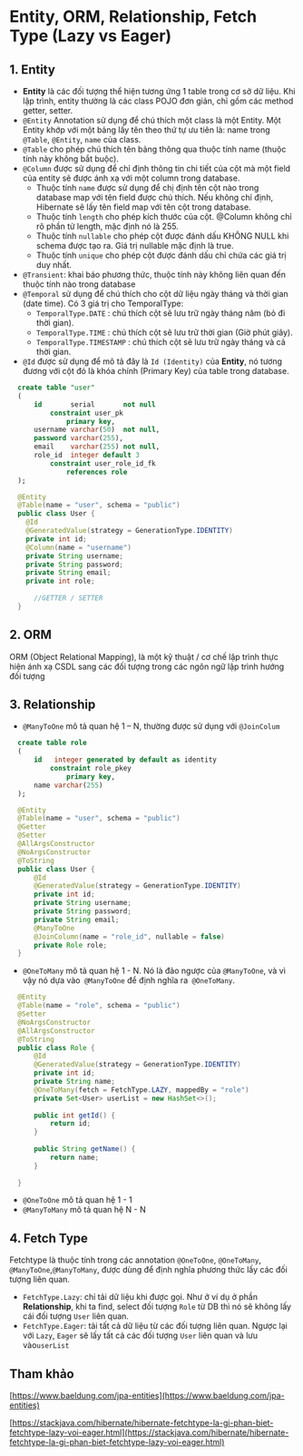 # Entity, ORM, Relationship, Fetch Type (Lazy vs Eager)
## 1. Entity
- **Entity** là các đối tượng thể hiện tương ứng 1 table trong cơ sở dữ liệu. Khi lập trình, entity thường là các class POJO đơn giản, chỉ gồm các method getter, setter.
- `@Entity` Annotation sử dụng để chú thích một class là một Entity. Một Entity khớp với một bảng lấy tên theo thứ tự ưu tiên là: name trong `@Table`, `@Entity`, `name` của class.
- `@Table`  cho phép chú thích tên bảng thông qua thuộc tính name (thuộc tính này không bắt buộc).
- `@Column` được sử dụng để chỉ định thông tin chi tiết của cột mà một field của entity sẽ được ánh xạ với một column trong database. 
    - Thuộc tính `name` được sử dụng để chị định tên cột nào trong database map với tên field được chú thích. Nếu không chỉ định, Hibernate sẽ lấy tên field map với tên cột trong database. 
    - Thuộc tính `length` cho phép kích thước của cột. @Column không chỉ rõ phần tử length, mặc định nó là 255.
    - Thuộc tính `nullable` cho phép cột được đánh dấu KHÔNG NULL khi schema được tạo ra. Giá trị nullable mặc định là true.
    - Thuộc tính `unique` cho phép cột được đánh dấu chỉ chứa các giá trị duy nhất.
- `@Transient`: khai báo phương thức, thuộc tính này không liên quan đến thuộc tính nào trong database
- `@Temporal` sử dụng để chú thích cho cột dữ liệu ngày tháng và thời gian (date time).  Có 3 giá trị cho TemporalType:
  - `TemporalType.DATE` : chú thích cột sẽ lưu trữ ngày tháng năm (bỏ đi thời gian). 
  - `TemporalType.TIME` : chú thích cột sẽ lưu trữ thời gian (Giờ phút giây).
  - `TemporalType.TIMESTAMP` : chú thích cột sẽ lưu trữ ngày tháng và cả thời gian.
- `@Id` được sử dụng để mô tả đây là `Id (Identity)` của **Entity**, nó tương đương với cột đó là khóa chính (Primary Key) của table trong database.
```sql
  create table "user"
  (
      id       serial       not null
          constraint user_pk
              primary key,
      username varchar(50)  not null,
      password varchar(255),
      email    varchar(255) not null,
      role_id  integer default 3
          constraint user_role_id_fk
              references role
  );
```
```java
  @Entity
  @Table(name = "user", schema = "public")
  public class User {
    @Id
    @GeneratedValue(strategy = GenerationType.IDENTITY)
    private int id;
    @Column(name = "username")
    private String username;
    private String password;
    private String email;
    private int role;
  
      //GETTER / SETTER
  }
```

## 2. ORM
ORM (Object Relational Mapping), là một kỹ thuật / cơ chế lập trình thực hiện ánh xạ CSDL sang các đối tượng trong các ngôn ngữ lập trình hướng đối tượng

## 3. Relationship
- `@ManyToOne` mô tả quan hệ 1 – N, thường được sử dụng với `@JoinColum`
  
```sql
  create table role
  (
      id   integer generated by default as identity
          constraint role_pkey
              primary key,
      name varchar(255)
  );
```
```java
  @Entity
  @Table(name = "user", schema = "public")
  @Getter
  @Setter
  @AllArgsConstructor
  @NoArgsConstructor
  @ToString
  public class User {
      @Id
      @GeneratedValue(strategy = GenerationType.IDENTITY)
      private int id;
      private String username;
      private String password;
      private String email;
      @ManyToOne
      @JoinColumn(name = "role_id", nullable = false)
      private Role role;
  }
```
- `@OneToMany` mô tả quan hệ 1 - N. Nó là đảo ngược của `@ManyToOne`, và vì vậy nó dựa vào` @ManyToOne` để định nghĩa ra` @OneToMany`.
```java
  @Entity
  @Table(name = "role", schema = "public")
  @Setter
  @NoArgsConstructor
  @AllArgsConstructor
  @ToString
  public class Role {
      @Id
      @GeneratedValue(strategy = GenerationType.IDENTITY)
      private int id;
      private String name;
      @OneToMany(fetch = FetchType.LAZY, mappedBy = "role")
      private Set<User> userList = new HashSet<>();
  
      public int getId() {
          return id;
      }
  
      public String getName() {
          return name;
      }
  
  }
```
- `@OneToOne` mô tả quan hệ 1 - 1
- `@ManyToMany` mô tả quan hệ N - N

## 4. Fetch Type
Fetchtype là thuộc tính trong các annotation `@OneToOne`, `@OneToMany`, `@ManyToOne`,`@ManyToMany`, được dùng để định nghĩa phương thức lấy các đối tượng liên quan.
- `FetchType.Lazy`: chỉ tải dữ liệu khi được gọi. Như ở ví dụ ở phần **Relationship**, khi ta find, select đối tượng `Role` từ DB thì nó sẽ không lấy cái đối tượng `User` liên quan.
- `FetchType.Eager`: tải tất cả dữ liệu từ các đối tượng liên quan. Ngược lại với `Lazy`, `Eager` sẽ lấy tất cả các đối tượng `User` liên quan và lưu vào`userList`

## Tham khảo
[https://www.baeldung.com/jpa-entities](https://www.baeldung.com/jpa-entities)

[https://stackjava.com/hibernate/hibernate-fetchtype-la-gi-phan-biet-fetchtype-lazy-voi-eager.html](https://stackjava.com/hibernate/hibernate-fetchtype-la-gi-phan-biet-fetchtype-lazy-voi-eager.html)
